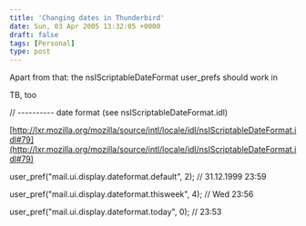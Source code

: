 ```yaml
---
title: 'Changing dates in Thunderbird'
date: Sun, 03 Apr 2005 13:32:05 +0000
draft: false
tags: [Personal]
type: post
---
```


Apart from that: the nsIScriptableDateFormat user\_prefs should work in

TB, too

// ---------- date format (see nsIScriptableDateFormat.idl)

[http://lxr.mozilla.org/mozilla/source/intl/locale/idl/nsIScriptableDateFormat.idl#79](http://lxr.mozilla.org/mozilla/source/intl/locale/idl/nsIScriptableDateFormat.idl#79)

user\_pref("mail.ui.display.dateformat.default", 2); // 31.12.1999 23:59

user\_pref("mail.ui.display.dateformat.thisweek", 4); // Wed 23:56

user\_pref("mail.ui.display.dateformat.today", 0); // 23:53